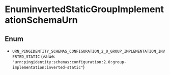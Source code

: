 

# EnuminvertedStaticGroupImplementationSchemaUrn

## Enum


* `URN_PINGIDENTITY_SCHEMAS_CONFIGURATION_2_0_GROUP_IMPLEMENTATION_INVERTED_STATIC` (value: `"urn:pingidentity:schemas:configuration:2.0:group-implementation:inverted-static"`)



